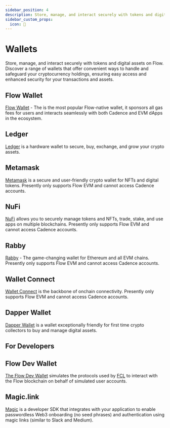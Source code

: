 ```yaml
---
sidebar_position: 4
description: Store, manage, and interact securely with tokens and digital assets on Flow. Discover a range of wallets that offer convenient ways to handle and safeguard your cryptocurrency holdings, ensuring easy access and enhanced security for your transactions and assets.
sidebar_custom_props:
  icon: 🔑
---
```


# Wallets

Store, manage, and interact securely with tokens and digital assets on Flow. Discover a range of wallets that offer convenient ways to handle and safeguard your cryptocurrency holdings, ensuring easy access and enhanced security for your transactions and assets.

<div id="cards" className="cards">

## Flow Wallet

[Flow Wallet](https://wallet.flow.com/) - The is the most popular Flow-native wallet, it sponsors all gas fees for users and interacts seamlessly with both Cadence and EVM dApps in the ecosystem.

## Ledger

[Ledger](https://www.ledger.com/) is a hardware wallet to secure, buy, exchange, and grow your crypto assets.

## Metamask

[Metamask](https://metamask.io/) is a secure and user-friendly crypto wallet for NFTs and digital tokens. Presently only supports Flow EVM and cannot access Cadence accounts.

## NuFi

[NuFi](https://nu.fi/) allows you to securely manage tokens and NFTs, trade, stake, and use apps on multiple blockchains. Presently only supports Flow EVM and cannot access Cadence accounts.

## Rabby

[Rabby](https://rabby.io/) - The game-changing wallet for Ethereum and all EVM chains. Presently only supports Flow EVM and cannot access Cadence accounts.

## Wallet Connect

[Wallet Connect](https://reown.com/) is the backbone of onchain connectivity. Presently only supports Flow EVM and cannot access Cadence accounts.

## Dapper Wallet

[Dapper Wallet](https://www.meetdapper.com/) is a wallet exceptionally friendly for first time crypto collectors to buy and manage digital assets.

</div>

## For Developers

<div id="cards" className="cards">

## Flow Dev Wallet

[The Flow Dev Wallet](../build/tools/flow-dev-wallet/index.md) simulates the protocols used by [FCL](../build/tools/clients/fcl-js/index.md) to interact with the Flow blockchain on behalf of simulated user accounts.

## Magic.link

[Magic](https://magic.link/) is a developer SDK that integrates with your application to enable passwordless Web3 onboarding (no seed phrases) and authentication using magic links (similar to Slack and Medium).

</div>
